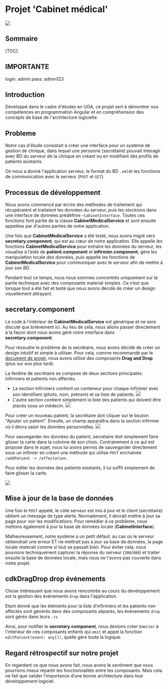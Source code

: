 # Projet 'Cabinet médical'


![](https://students.uu.nl/sites/default/files/styles/image_385x257/public/geo-exchange-fr-grenoble-logo.png?itok=8bWbdA6s&timestamp=1488291904)



## Sommaire

[TOC]

## IMPORTANTE
login: admin
pass: admin123


## Introduction
Développé dans le cadre d'études en UGA, ce projet sert à démontrer nos compétences en programmation Angular et en compréhension des concepts de base de l'architecture logicielle.

## Probleme
Notre cas d'étude consistait à créer une interface pour un système de gestion de clinique, dans lequel une personne (secrétaire) pouvait interagir avec BD du serveur de la clinique en créant ou en modifiant des profils de patients existants. 

On nous a donné l'application serveur, le format du BD ```.xml```et les fonctions de communication avec le serveur (```POST``` et ```GET```).

## Processus de développement
Nous avons commencé par écrire des méthodes de traitement qui récupéraient et traitaient les données du serveur, puis les stockions dans une interface de données prédéfinie -```CabinetInterface```. Toutes ces fonctions font partie de la classe **CabinetMedicalService** et sont ensuite appelées par d'autres parties de notre application.

Une fois que **CabinetMedicalService** a été testé, nous avons migré vers **secretary.component**, qui est au cœur de notre application. Elle appelle les fonctions **CabinetMedicalService** pour extraire les données du serveur, les visualise à l’aide de **patient.component** et **infirmier.component**, gère les manipulation locale des données, puis appelle les fonctions de **CabinetMedicalService** pour communiquer avec le serveur afin de mettre à jour son BD.

Pendant tout ce temps, nous nous sommes concentrés uniquement sur la partie technique avec des composants material simples. Ce n’est que lorsque tout a été fait et testé que nous avons décidé de créer un design visuellement attrayant.

## secretary.component
Le code à l'intérieur de **CabinetMedicalService** est générique et ne sera discuté que brièvement ici. Au lieu de cela, nous allons passer directement à la façon dont nous avons géré notre interface dans **secretary.component**.

Pour résoudre le problème de la secrétaire, nous avons décidé de créer un design intuitif et simple à utiliser. Pour cela, comme recommandé par le [document de projet](https://docs.google.com/document/d/1uQQOcugnp6A-rB41JC9M3HmNGxC3DKk5JNshOdhS5DE/edit#heading=h.blaviy7tix1), nous avons utilisé des composants **Drag and Drop** (plus sur eux plus tard).

La fenêtre de secrétaire se compose de deux sections principales: infirmiers et patients non affectés.
* La section Infirmiers contient un conteneur pour chaque infirmier avec son identifiant (photo, nom, prénom) et sa liste de patients.
![](https://i.imgur.com/ov9wHxb.png)
* L'autre section contient simplement la liste des patients qui doivent être placés sous un médecin.
![](https://i.imgur.com/mBbqG3t.png)

Pour créer un nouveau patient, la secrétaire doit cliquer sur le bouton "Ajouter un patient". Ensuite, un champ apparaîtra dans la section infirmier où il devra saisir les données personnelles.
![](https://i.imgur.com/LZ9wJyq.png)



Pour sauvegarder les données du patient, secretaire doit simplement faire glisser la carte dans la colonne de son choix. Contrairement à ce qui est proposé dans le sujet, nous lui avons permis de sauvegarder directement sous un infimier en créant une méthode qui utilise ```POST``` enchaînée ```/addPatient -> /affectation```.

Pour éditer les données des patients existants, il lui suffit simplement de faire glisser la carte.

![](https://i.imgur.com/kiNoJqI.gif)

## Mise à jour de la base de données

Une fois le ```POST``` appelé, le côté serveur est mis à jour et le client (secrétaire) obtient un message de type alerte. Normalement, il devrait mettre à jour sa page pour voir les modifications. Pour remédier à ce problème, nous mettons également à jour la base de données locale (**CabinetInterface**).

Malheureusement, notre système a un petit défaut: au cas où le serveur obtiendrait une erreur ET ne mettrait pas à jour sa base de données, la page locale resterait comme si tout se passait bien. Pour éviter cela, nous pouvions techniquement capturer la réponse du serveur (```200```/```400```) et traiter ensuite la base de données locale, mais nous ne l'avons pas couverte dans notre projet.

## cdkDragDrop drop événements
Chose intéressant que nous avons rencontrée au cours du développement est la gestion des événements ```drop``` dans l'application.

Etant donné que les éléments pour la liste d’infirmiers et les patients non affectés sont générés dans des composants séparés, les événements ```drop``` sont gérés dans leurs ```.ts```

Ainsi, pour notifier le **secretary.component**, nous devions créer ```Emmiter``` à l'intérieur de ces composants enfants qui ```emit``` et appel la fonction ```editPatient(event: any[])```, quelle gére toute la logique.

## Regard rétrospectif sur notre projet
En regardant ce que nous avons fait, nous avons le sentiment que nous pourrions mieux répartir les fonctionnalités entre les composants. Mais cela ne fait que valider l’importance d’une bonne architecture dans tout développement logiciel.
